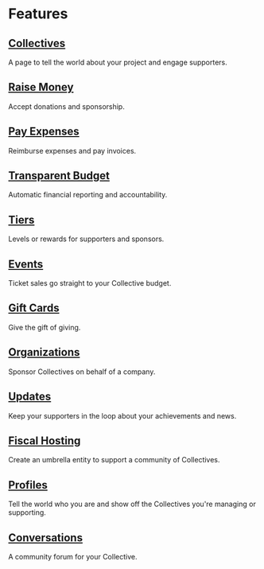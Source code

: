 # Features

## [Collectives](../collectives/collectives.md)

A page to tell the world about your project and engage supporters.

## [Raise Money](../financial-contributors/financial-contributors.md)

Accept donations and sponsorship.

## [Pay Expenses](../expenses-and-getting-paid/expenses.md)

Reimburse expenses and pay invoices. 

## [Transparent Budget](../collectives/budget.md)

Automatic financial reporting and accountability.

## [Tiers](../collectives/collective-settings/tiers-goals.md)

Levels or rewards for supporters and sponsors.

## [Events](../collectives/events.md)

Ticket sales go straight to your Collective budget.

## [Gift Cards](../financial-contributors/organizations/gift-cards.md)

Give the gift of giving.

## [Organizations](../financial-contributors/organizations/)

Sponsor Collectives on behalf of a company.

## [Updates](../collectives/communication.md)

Keep your supporters in the loop about your achievements and news.

## [Fiscal Hosting](../fiscal-hosts/become-a-fiscal-host.md)

Create an umbrella entity to support a community of Collectives.

## [Profiles](user-profile.md)

Tell the world who you are and show off the Collectives you're managing or supporting.

## [Conversations](../collectives/conversations.md)

A community forum for your Collective.

